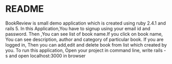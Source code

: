 # README
BookReview is small demo application which is created using ruby 2.4.1 and rails 5.
In this Application,You have to signup using your email id and password.
Then ,You can see list of book name.If you click on book name, You can see description, author and category of particular book.
If you are logged in, Then you can add,edit and delete book from list which created by you.
To run this application, Open your project in command line, write rails -s and open localhost:3000 in browser
